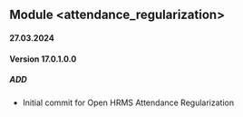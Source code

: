 ## Module <attendance_regularization>

#### 27.03.2024
#### Version 17.0.1.0.0
##### ADD
- Initial commit for Open HRMS Attendance Regularization

